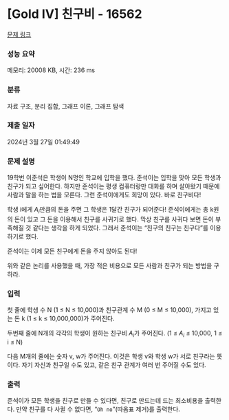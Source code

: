 # [Gold IV] 친구비 - 16562 

[문제 링크](https://www.acmicpc.net/problem/16562) 

### 성능 요약

메모리: 20008 KB, 시간: 236 ms

### 분류

자료 구조, 분리 집합, 그래프 이론, 그래프 탐색

### 제출 일자

2024년 3월 27일 01:49:49

### 문제 설명

<p>19학번 이준석은 학생이 N명인 학교에 입학을 했다. 준석이는 입학을 맞아 모든 학생과 친구가 되고 싶어한다. 하지만 준석이는 평생 컴퓨터랑만 대화를 하며 살아왔기 때문에 사람과 말을 하는 법을 모른다. 그런 준석이에게도 희망이 있다. 바로 친구비다!</p>

<p>학생 i에게 <em>A<sub>i</sub></em>만큼의 돈을 주면 그 학생은 1달간 친구가 되어준다! 준석이에게는 총 k원의 돈이 있고 그 돈을 이용해서 친구를 사귀기로 했다. 막상 친구를 사귀다 보면 돈이 부족해질 것 같다는 생각을 하게 되었다. 그래서 준석이는 “친구의 친구는 친구다”를 이용하기로 했다.</p>

<p>준석이는 이제 모든 친구에게 돈을 주지 않아도 된다!</p>

<p>위와 같은 논리를 사용했을 때, 가장 적은 비용으로 모든 사람과 친구가 되는 방법을 구하라.</p>

### 입력 

 <p>첫 줄에 학생 수 N (1 ≤ N ≤ 10,000)과 친구관계 수 M (0 ≤ M ≤ 10,000), 가지고 있는 돈 k (1 ≤ k ≤ 10,000,000)가 주어진다.</p>

<p>두번째 줄에 N개의 각각의 학생이 원하는 친구비 <em>A<sub>i</sub></em>가 주어진다. (1 ≤ <em>A<sub>i</sub></em> ≤ 10,000, 1 ≤ i ≤ N)</p>

<p>다음 M개의 줄에는 숫자 v, w가 주어진다. 이것은 학생 v와 학생 w가 서로 친구라는 뜻이다. 자기 자신과 친구일 수도 있고, 같은 친구 관계가 여러 번 주어질 수도 있다.</p>

### 출력 

 <p>준석이가 모든 학생을 친구로 만들 수 있다면, 친구로 만드는데 드는 최소비용을 출력한다. 만약 친구를 다 사귈 수 없다면, “<code>Oh no</code>”(따옴표 제거)를 출력한다.</p>


